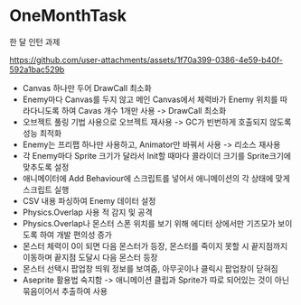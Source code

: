 # OneMonthTask
한 달 인턴 과제


https://github.com/user-attachments/assets/1f70a399-0386-4e59-b40f-592a1bac529b

- Canvas 하나만 두어 DrawCall 최소화
- Enemy마다 Canvas를 두지 않고 메인 Canvas에서 체력바가 Enemy 위치를 따라다니도록 하여 Cavas 개수 1개만 사용 -> DrawCall 최소화
- 오브젝트 풀링 기법 사용으로 오브젝트 재사용 -> GC가 빈번하게 호출되지 않도록 성능 최적화
- Enemy는 프리팹 하나만 사용하고, Animator만 바꿔서 사용 -> 리소스 재사용
- 각 Enemy마다 Sprite 크기가 달라서 Init할 때마다 콜라이더 크기를 Sprite크기에 맞추도록 설정
- 애니메이터에 Add Behaviour에 스크립트를 넣어서 애니메이션의 각 상태에 맞게 스크립트 실행
- CSV 내용 파싱하여 Enemy 데이터 설정
- Physics.Overlap 사용 적 감지 및 공격
- Physics.Overlap나 몬스터 스폰 위치를 보기 위해 에디터 상에서만 기즈모가 보이도록 하여 개발 편의성 증가
- 몬스터 체력이 0이 되면 다음 몬스터가 등장, 몬스터를 죽이지 못할 시 끝지점까지 이동하며 끝지점 도달시 다음 몬스터 등장
- 몬스터 선택시 팝업창 띄워 정보를 보여줌, 아무곳이나 클릭시 팝업창이 닫혀짐
- Aseprite 활용법 숙지함 -> 애니메이션 클립과 Sprite가 따로 되어있는 것이 아닌 묶음이어서 추출하여 사용
  
